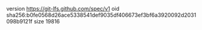 version https://git-lfs.github.com/spec/v1
oid sha256:b0fe0568d26ace5338541def9035df406673ef3bf6a3920092d2031098b9121f
size 19816
